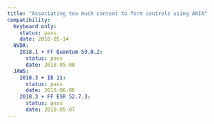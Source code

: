 ```yaml
---
title: "Associating too much content to form controls using ARIA"
compatibility:
  Keyboard only:
    status: pass
    date: 2018-05-14
  NVDA:
    2018.1 + FF Quantum 59.0.2:
      status: pass
      date: 2018-05-08
  JAWS:
    2018.3 + IE 11:
      status: pass
      date: 2018-06-06
    2018.3 + FF ESR 52.7.3:
      status: pass
      date: 2018-05-07
---
```

